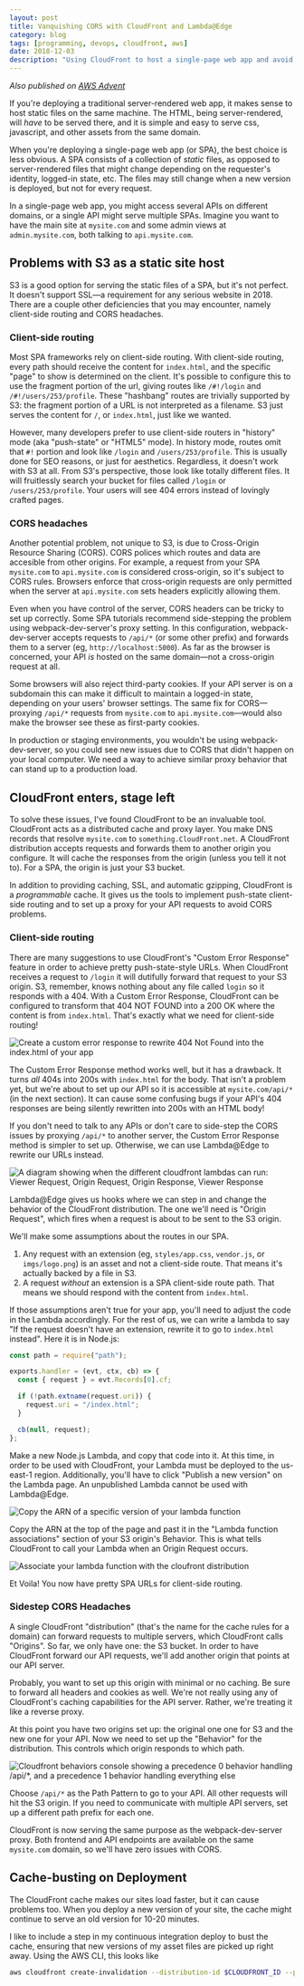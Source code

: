 ```yaml
---
layout: post
title: Vanquishing CORS with CloudFront and Lambda@Edge
category: blog
tags: [programming, devops, cloudfront, aws]
date: 2018-12-03
description: "Using CloudFront to host a single-page web app and avoid CORS issues"
---
```


_Also published on [AWS Advent](https://www.awsadvent.com/2018/12/03/vanquishing-cors-with-cloudfront-and-lambdaedge/)_

If you're deploying a traditional server-rendered web app, it makes sense to host static files on the same machine. The HTML, being server-rendered, will _have_ to be served there, and it is simple and easy to serve css, javascript, and other assets from the same domain.

When you're deploying a single-page web app (or SPA), the best choice is less obvious. A SPA consists of a collection of _static_ files, as opposed to server-rendered files that might change depending on the requester's identity, logged-in state, etc. The files may still change when a new version is deployed, but not for every request.

In a single-page web app, you might access several APIs on different domains, or a single API might serve multiple SPAs. Imagine you want to have the main site at `mysite.com` and some admin views at `admin.mysite.com`, both talking to `api.mysite.com`.

## Problems with S3 as a static site host

S3 is a good option for serving the static files of a SPA, but it's not perfect. It doesn't support SSL—a requirement for any serious website in 2018. There are a couple other deficiencies that you may encounter, namely client-side routing and CORS headaches.

### Client-side routing

Most SPA frameworks rely on client-side routing. With client-side routing, every path should receive the content for `index.html`, and the specific "page" to show is determined on the client. It's possible to configure this to use the fragment portion of the url, giving routes like `/#!/login` and `/#!/users/253/profile`. These "hashbang" routes are trivially supported by S3: the fragment portion of a URL is not interpreted as a filename. S3 just serves the content for `/`, or `index.html`, just like we wanted.

However, many developers prefer to use client-side routers in "history" mode (aka "push-state" or "HTML5" mode). In history mode, routes omit that `#!` portion and look like `/login` and `/users/253/profile`. This is usually done for SEO reasons, or just for aesthetics. Regardless, it doesn't work with S3 at all. From S3's perspective, those look like totally different files. It will fruitlessly search your bucket for files called `/login` or `/users/253/profile`. Your users will see 404 errors instead of lovingly crafted pages.

### CORS headaches

Another potential problem, not unique to S3, is due to Cross-Origin Resource Sharing (CORS). CORS polices which routes and data are accesible from other origins. For example, a request from your SPA `mysite.com` to `api.mysite.com` is considered cross-origin, so it's subject to CORS rules. Browsers enforce that cross-origin requests are only permitted when the server at `api.mysite.com` sets headers explicitly allowing them.

Even when you have control of the server, CORS headers can be tricky to set up correctly. Some SPA tutorials recommend side-stepping the problem using webpack-dev-server's proxy setting. In this configuration, webpack-dev-server accepts requests to `/api/*` (or some other prefix) and forwards them to a server (eg, `http://localhost:5000`). As far as the browser is concerned, your API _is_ hosted on the same domain—not a cross-origin request at all.

Some browsers will also reject third-party cookies. If your API server is on a subdomain this can make it difficult to maintain a logged-in state, depending on your users' browser settings. The same fix for CORS—proxying `/api/*` requests from `mysite.com` to `api.mysite.com`—would also make the browser see these as first-party cookies.

In production or staging environments, you wouldn't be using webpack-dev-server, so you could see new issues due to CORS that didn't happen on your local computer. We need a way to achieve similar proxy behavior that can stand up to a production load.

## CloudFront enters, stage left

To solve these issues, I've found CloudFront to be an invaluable tool. CloudFront acts as a distributed cache and proxy layer. You make DNS records that resolve `mysite.com` to `something.CloudFront.net`. A CloudFront distribution accepts requests and forwards them to another origin you configure. It will cache the responses from the origin (unless you tell it not to). For a SPA, the origin is just your S3 bucket.

In addition to providing caching, SSL, and automatic gzipping, CloudFront is a _programmable_ cache. It gives us the tools to implement push-state client-side routing and to set up a proxy for your API requests to avoid CORS problems.

### Client-side routing

There are many suggestions to use CloudFront's "Custom Error Response" feature in order to achieve pretty push-state-style URLs. When CloudFront receives a request to `/login` it will dutifully forward that request to your S3 origin. S3, remember, knows nothing about any file called `login` so it responds with a 404. With a Custom Error Response, CloudFront can be configured to transform that 404 NOT FOUND into a 200 OK where the content is from `index.html`. That's exactly what we need for client-side routing!

![Create a custom error response to rewrite 404 Not Found into the index.html of your app](./cloudfront_custom_error_response.png)

The Custom Error Response method works well, but it has a drawback. It turns _all_ 404s into 200s with `index.html` for the body. That isn't a problem yet, but we're about to set up our API so it is accessible at `mysite.com/api/*` (in the next section). It can cause some confusing bugs if your API's 404 responses are being silently rewritten into 200s with an HTML body!

If you don't need to talk to any APIs or don't care to side-step the CORS issues by proxying `/api/*` to another server, the Custom Error Response method is simpler to set up. Otherwise, we can use Lambda@Edge to rewrite our URLs instead.

![A diagram showing when the different cloudfront lambdas can run: Viewer Request, Origin Request, Origin Response, Viewer Response](./cloudfront_lambda_at_edge_hooks.png)

Lambda@Edge gives us hooks where we can step in and change the behavior of the CloudFront distribution. The one we'll need is "Origin Request", which fires when a request is about to be sent to the S3 origin.

We'll make some assumptions about the routes in our SPA.

1. Any request with an extension (eg, `styles/app.css`, `vendor.js`, or `imgs/logo.png`) is an asset and not a client-side route. That means it's actually backed by a file in S3.
2. A request _without_ an extension is a SPA client-side route path. That means we should respond with the content from `index.html`.

If those assumptions aren't true for your app, you'll need to adjust the code in the Lambda accordingly. For the rest of us, we can write a lambda to say "If the request doesn't have an extension, rewrite it to go to `index.html` instead". Here it is in Node.js:

```javascript
const path = require("path");

exports.handler = (evt, ctx, cb) => {
  const { request } = evt.Records[0].cf;

  if (!path.extname(request.uri)) {
    request.uri = "/index.html";
  }

  cb(null, request);
};
```

Make a new Node.js Lambda, and copy that code into it. At this time, in order to be used with CloudFront, your Lambda must be deployed to the us-east-1 region. Additionally, you'll have to click "Publish a new version" on the Lambda page. An unpublished Lambda cannot be used with Lambda@Edge.

![Copy the ARN of a specific version of your lambda function](./cloudfront_lambda_arn.png)

Copy the ARN at the top of the page and past it in the "Lambda function associations" section of your S3 origin's Behavior. This is what tells CloudFront to call your Lambda when an Origin Request occurs.

![Associate your lambda function with the cloufront distribution](./cloudfront-lambda-origin-request.png)

Et Voila! You now have pretty SPA URLs for client-side routing.

### Sidestep CORS Headaches

A single CloudFront "distribution" (that's the name for the cache rules for a domain) can forward requests to multiple servers, which CloudFront calls "Origins". So far, we only have one: the S3 bucket. In order to have CloudFront forward our API requests, we'll add another origin that points at our API server.

Probably, you want to set up this origin with minimal or no caching. Be sure to forward all headers and cookies as well. We're not really using any of CloudFront's caching capabilities for the API server. Rather, we're treating it like a reverse proxy.

At this point you have two origins set up: the original one one for S3 and the new one for your API. Now we need to set up the "Behavior" for the distribution. This controls which origin responds to which path.

![Cloudfront behaviors console showing a precedence 0 behavior handling /api/*, and a precedence 1 behavior handling everything else](./cloudfront_behaviors.png)

Choose `/api/*` as the Path Pattern to go to your API. All other requests will hit the S3 origin. If you need to communicate with multiple API servers, set up a different path prefix for each one.

CloudFront is now serving the same purpose as the webpack-dev-server proxy. Both frontend and API endpoints are available on the same `mysite.com` domain, so we'll have zero issues with CORS.

## Cache-busting on Deployment

The CloudFront cache makes our sites load faster, but it can cause problems too. When you deploy a new version of your site, the cache might continue to serve an old version for 10-20 minutes.

I like to include a step in my continuous integration deploy to bust the cache, ensuring that new versions of my asset files are picked up right away. Using the AWS CLI, this looks like

```bash
aws cloudfront create-invalidation --distribution-id $CLOUDFRONT_ID --paths '/*'
```
